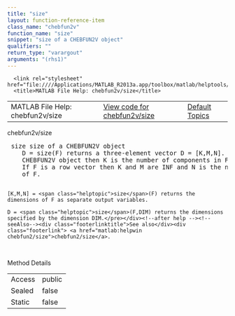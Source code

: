 ```yaml
---
title: "size"
layout: function-reference-item
class_name: "chebfun2v"
function_name: "size"
snippet: "size of a CHEBFUN2V object"
qualifiers: ""
return_type: "varargout"
arguments: "(rhs1)"
---
```


<html>
   <head>
      <meta http-equiv="Content-Type" content="text/html; charset=utf-8">
   
      <link rel="stylesheet" href="file:////Applications/MATLAB_R2013a.app/toolbox/matlab/helptools/private/helpwin.css">
      <title>MATLAB File Help: chebfun2v/size</title>
   </head>
   <body>
      <!--Single-page help-->
      <table border="0" cellspacing="0" width="100%">
         <tr class="subheader">
            <td class="headertitle">MATLAB File Help: chebfun2v/size</td>
            <td class="subheader-left"><a href="matlab:edit chebfun2v/size">View code for chebfun2v/size</a></td>
            <td class="subheader-right"><a href="matlab:helpwin">Default Topics</a></td>
         </tr>
      </table>
      <div class="title">chebfun2v/size</div>
      <div class="helptext"><pre><!--helptext --> <span class="helptopic">size</span> size of a CHEBFUN2V object
    D = <span class="helptopic">size</span>(F) returns a three-element vector D = [K,M,N]. If F is a column
    CHEBFUN2V object then K is the number of components in F, N and M are INF.
    If F is a row vector then K and M are INF and N is the number of components
    of F.
 
    [K,M,N] = <span class="helptopic">size</span>(F) returns the dimensions of F as separate output variables.
 
    D = <span class="helptopic">size</span>(F,DIM) returns the dimensions specified by the dimension DIM.</pre></div><!--after help --><!--seeAlso--><div class="footerlinktitle">See also</div><div class="footerlink"> <a href="matlab:helpwin chebfun2/size">chebfun2/size</a>. 
</div>
      <!--Method-->
      <div class="sectiontitle">Method Details</div>
      <table class="class-details">
         <tr>
            <td class="class-detail-label">Access</td>
            <td>public</td>
         </tr>
         <tr>
            <td class="class-detail-label">Sealed</td>
            <td>false</td>
         </tr>
         <tr>
            <td class="class-detail-label">Static</td>
            <td>false</td>
         </tr>
      </table>
   </body>
</html>
